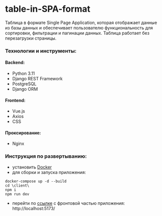 # table-in-SPA-format

Таблица в формате Single Page Application, которая отображает данные из базы данных
и обеспечивает пользователю функциональность для сортировки, фильтрации и пагинации данных.
Таблица работает без перезагрузки страницы.

### Технологии и инструменты:
#### Backend:
- Python 3.11
- Django REST Framework
- PostgreSQL
- Django ORM
#### Frontend:
- Vue.js
- Axios
- CSS
#### Проксирование:
- Nginx

### Инструкция по развертыванию:

- установить [Docker](https://docs.docker.com/engine/install/)
- для сборки и запуска приложения:

```text
docker-compose up -d --build
cd \client\
npm i
npm run dev
```

- перейти по [ссылке](http://localhost:5173/) с фронтовой частью приложения: http://localhost:5173/
